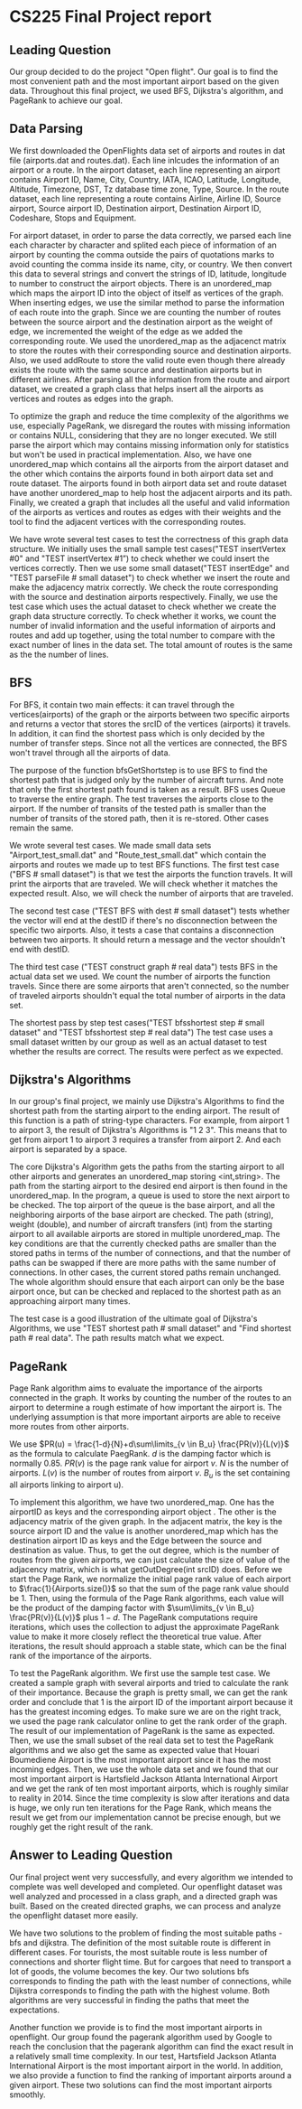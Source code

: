 # CS225 Final Project report

## Leading Question 

Our group decided to do the project "Open flight". Our goal is to find the most convenient path and the most important airport based on the given data. Throughout this final project, we used BFS, Dijkstra's algorithm, and PageRank to achieve our goal.
   
## Data Parsing

We first downloaded the OpenFlights data set of airports and routes in dat file (airports.dat and routes.dat). Each line inlcudes the information of an airport or a route. In the airport dataset, each line representing an airport contains Airport ID, Name, City, Country, IATA, ICAO, Latitude, Longitude, Altitude, Timezone, DST, Tz database time zone, Type, Source. In the route dataset, each line representing a route contains Airline, Airline ID, Source airport, Source airport ID, Destination airport, Destination Airport ID, Codeshare, Stops and Equipment.

For airport dataset, in order to parse the data correctly, we parsed each line each character by character and splited each piece of information of an airport by counting the comma outside the pairs of quotations marks to avoid counting the comma inside its name, city, or country. We then convert this data to several strings and convert the strings of ID, latitude, longitude to number to construct the airport objects. There is an unordered_map which maps the airport ID into the object of itself as vertices of the graph. When inserting edges, we use the similar method to parse the information of each route into the graph. Since we are counting the number of routes between the source airport and the destination airport as the weight of edge, we incremented the weight of the edge as we added the corresponding route. We used the unordered_map as the adjacenct matrix to store the routes with their corresponding source and destination airports. Also, we used addRoute to store the valid route even though there already exists the route with the same source and destination airports but in different airlines. After parsing all the information from the route and airport dataset, we created a graph class that helps insert all the airports as vertices and routes as edges into the graph.

To optimize the graph and reduce the time complexity of the algorithms we use, especially PageRank, we disregard the routes with missing information or contains NULL, considering that they are no longer executed. We still parse the airport which may contains missing information only for statistics but won't be used in practical implementation. Also, we have one unordered_map which contains all the airports from the airport dataset and the other which contains the airports found in both airport data set and route dataset. The airports found in both airport data set and route dataset have another unordered_map to help host the adjacent airports and its path. Finally, we created a graph that includes all the useful and valid information of the airports as vertices and routes as edges with their weights and the tool to find the adjacent vertices with the corresponding routes.

We have wrote several test cases to test the correctness of this graph data structure. We initially uses the small sample test cases("TEST insertVertex #0" and "TEST insertVertex #1”) to check whether we could insert the vertices correctly. Then we use some small dataset("TEST insertEdge" and "TEST parseFile # small dataset") to check whether we insert the route and make the adjacency matrix correctly. We check the route corresponding with the source and destination airports respectively. Finally, we use the test case which uses the actual dataset to check whether we create the graph data structure correctly. To check whether it works, we count the number of invalid information and the useful information of airports and routes and add up together, using the total number to compare with the exact number of lines in the data set. The total amount of routes is the same as the the number of lines.



## BFS
For BFS, it contain two main effects: it can travel through the vertices(airports) of the graph or the airports between two specific airports and returns a vector that stores the srcID of the vertices (airports) it travels. In addition, it can find the shortest pass which is only decided by the number of transfer steps. Since not all the vertices are connected, the BFS won't travel through all the airports of data. 

The purpose of the function bfsGetShortstep is to use BFS to find the shortest path that is judged only by the number of aircraft turns. And note that only the first shortest path found is taken as a result. BFS uses Queue to traverse the entire graph. The test traverses the airports close to the airport. If the number of transits of the tested path is smaller than the number of transits of the stored path, then it is re-stored. Other cases remain the same.

We wrote several test cases. We made small data sets "Airport_test_small.dat" and "Route_test_small.dat" which contain the airports and routes we made up to test BFS functions. The first test case ("BFS # small dataset") is that we test the airports the function travels. It will print the airports that are traveled. We will check whether it matches the expected result. Also, we will check the number of airports that are traveled. 

The second test case ("TEST BFS with dest # small dataset") tests whether the vector will end at the destID if there's no disconnection between the specific two airports. Also, it tests a case that contains a disconnection between two airports. It should return a message and the vector shouldn't end with destID.

The third test case ("TEST construct graph # real data") tests BFS in the actual data set we used. We count the number of airports the function travels. Since there are some airports that aren't connected, so the number of traveled airports shouldn't equal the total number of airports in the data set.

The shortest pass by step test cases("TEST bfsshortest step # small dataset" and "TEST bfsshortest step # real data") The test case uses a small dataset written by our group as well as an actual dataset to test whether the results are correct. The results were perfect as we expected.

## Dijkstra's Algorithms
In our group's final project, we mainly use Dijkstra's Algorithms to find the shortest path from the starting airport to the ending airport. The result of this function is a path of string-type characters. For example, from airport 1 to airport 3, the result of Dijkstra's Algorithms is "1 2 3". This means that to get from airport 1 to airport 3 requires a transfer from airport 2. And each airport is separated by a space.

The core Dijkstra's Algorithm gets the paths from the starting airport to all other airports and generates an unordered_map storing <int,string>. The path from the starting airport to the desired end airport is then found in the unordered_map. In the program, a queue is used to store the next airport to be checked. The top airport of the queue is the base airport, and all the neighboring airports of the base airport are checked. The path (string), weight (double), and number of aircraft transfers (int) from the starting airport to all available airports are stored in multiple unordered_map. The key conditions are that the currently checked paths are smaller than the stored paths in terms of the number of connections, and that the number of paths can be swapped if there are more paths with the same number of connections. In other cases, the current stored paths remain unchanged. The whole algorithm should ensure that each airport can only be the base airport once, but can be checked and replaced to the shortest path as an approaching airport many times.

The test case is a good illustration of the ultimate goal of Dijkstra's Algorithms, we use "TEST shortest path # small dataset" and "Find shortest path # real data". The path results match what we expect.

## PageRank
Page Rank algorithm aims to evaluate the importance of the airports connected in the graph. It works by counting the number of the routes to an airport to determine a rough estimate of how important the airport is. The underlying assumption is that more important airports are able to receive more routes from other airports. 

We use $PR(u) = \frac{1-d}{N}+d\sum\limits_{v \in B_u} \frac{PR(v)}{L(v)}$ as the formula to calculate PaegRank. $d$ is the damping factor which is normally 0.85. $PR(v)$ is the page rank value for airport $v$. $N$ is the number of airports. $L(v)$ is the number of routes from airport $v$. $B_u$ is the set containing all airports linking to airport u). 

To implement this algorithm, we have two unordered_map. One has the airportID as keys and the corresponding airport object . The other is the adjacency matrix of the given graph. In the adjacent matrix, the key is the source airport ID and the value is another unordered_map which has the destination airport ID as keys and the Edge between the source and destination as value. Thus, to get the out degree, which is the number of routes from the given airports, we can just calculate the size of value of the adjacency matrix, which is what getOutDegree(int srcID) does. Before we start the Page Rank, we normalize the initial page rank value of each airport to $\frac{1}{Airports.size()}$ so that the sum of the page rank value should be 1. Then, using the formula of the Page Rank algorithms, each value will be the product of the damping factor with $\sum\limits_{v \in B_u} \frac{PR(v)}{L(v)}$ plus $1-d$. The PageRank computations require iterations, which uses the collection to adjust the approximate PageRank value to make it more closely reflect the theoretical true value. After iterations, the result should approach a stable state, which can be the final rank of the importance of the airports.

To test the PageRank algorithm. We first use the sample test case. We created a sample graph with several airports and tried to calculate the rank of their importance. Because the graph is pretty small, we can get the rank order and conclude that 1 is the airport ID of the important airport because it has the greatest incoming edges. To make sure we are on the right track, we used the page rank calculator online to get the rank order of the graph. The result of our implementation of PageRank is the same as expected. Then, we use the small subset of the real data set to test the PageRank algorithms and we also get the same as expected value that Houari Boumediene Airport is the most important airport since it has the most incoming edges. Then, we use the whole data set and we found that our most important airport is Hartsfield Jackson Atlanta International Airport and we get the rank of ten most important airports, which is roughly similar to reality in 2014. Since the time complexity is slow after iterations and data is huge, we only run ten iterations for the Page Rank, which means the result we get from our implementation cannot be precise enough, but we roughly get the right result of the rank. 

## Answer to Leading Question

Our final project went very successfully, and every algorithm we intended to complete was well developed and completed. Our openflight dataset was well analyzed and processed in a class graph, and a directed graph was built. Based on the created directed graphs, we can process and analyze the openflight dataset more easily.

We have two solutions to the problem of finding the most suitable paths - bfs and dijkstra. The definition of the most suitable route is different in different cases. For tourists, the most suitable route is less number of connections and shorter flight time. But for cargoes that need to transport a lot of goods, the volume becomes the key. Our two solutions bfs corresponds to finding the path with the least number of connections, while Dijkstra corresponds to finding the path with the highest volume. Both algorithms are very successful in finding the paths that meet the expectations.

Another function we provide is to find the most important airports in openflight. Our group found the pagerank algorithm used by Google to reach the conclusion that the pagerank algorithm can find the exact result in a relatively small time complexity. In our test, Hartsfield Jackson Atlanta International Airport is the most important airport in the world. In addition, we also provide a function to find the ranking of important airports around a given airport. These two solutions can find the most important airports smoothly.

